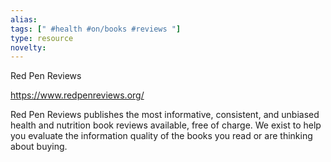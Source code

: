 ```yaml
---
alias: 
tags: [" #health #on/books #reviews "]
type: resource
novelty: 
---
```


Red Pen Reviews

https://www.redpenreviews.org/

Red Pen Reviews publishes the most informative, consistent, and unbiased health and nutrition book reviews available, free of charge. We exist to help you evaluate the information quality of the books you read or are thinking about buying.
